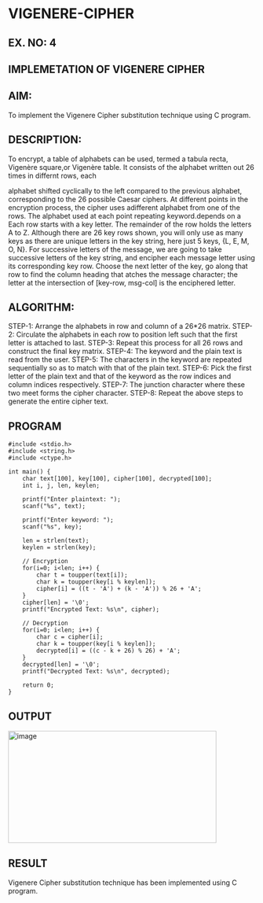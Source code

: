 # VIGENERE-CIPHER
## EX. NO: 4
 

## IMPLEMETATION OF VIGENERE CIPHER
 

## AIM:

To implement the Vigenere Cipher substitution technique using C program.

## DESCRIPTION:

To encrypt, a table of alphabets can be used, termed a tabula recta, Vigenère square,or Vigenère table. It consists of the alphabet written out 26 times in differnt rows, each
 
alphabet shifted cyclically to the left compared to the previous alphabet, corresponding to the 26 possible Caesar ciphers. At different points in the encryption process, the cipher uses adifferent alphabet from one of the rows. The alphabet used at each point repeating keyword.depends on a Each row starts with a key letter. The remainder of the row holds the letters A to Z. Although there are 26 key rows shown, you will only use as many keys as there are unique letters in the key string, here just 5 keys, {L, E, M, O, N}. For successive letters of the message, we are going to take successive letters of the key string, and encipher each message letter using its corresponding key row. Choose the next letter of the key, go along that row to find the column heading that	atches the message character; the letter at the intersection of
[key-row, msg-col] is the enciphered letter.


## ALGORITHM:

STEP-1: Arrange the alphabets in row and column of a 26*26 matrix.
STEP-2: Circulate the alphabets in each row to position left such that the first letter is attached to last.
STEP-3: Repeat this process for all 26 rows and construct the final key matrix.
STEP-4: The keyword and the plain text is read from the user.
STEP-5: The characters in the keyword are repeated sequentially so as to match with that of the plain text.
STEP-6: Pick the first letter of the plain text and that of the keyword as the row indices and column indices respectively.
STEP-7: The junction character where these two meet forms the cipher character.
STEP-8: Repeat the above steps to generate the entire cipher text.


## PROGRAM

```
#include <stdio.h>
#include <string.h>
#include <ctype.h>

int main() {
    char text[100], key[100], cipher[100], decrypted[100];
    int i, j, len, keylen;

    printf("Enter plaintext: ");
    scanf("%s", text);

    printf("Enter keyword: ");
    scanf("%s", key);

    len = strlen(text);
    keylen = strlen(key);

    // Encryption
    for(i=0; i<len; i++) {
        char t = toupper(text[i]);
        char k = toupper(key[i % keylen]);
        cipher[i] = ((t - 'A') + (k - 'A')) % 26 + 'A';
    }
    cipher[len] = '\0';
    printf("Encrypted Text: %s\n", cipher);

    // Decryption
    for(i=0; i<len; i++) {
        char c = cipher[i];
        char k = toupper(key[i % keylen]);
        decrypted[i] = ((c - k + 26) % 26) + 'A';
    }
    decrypted[len] = '\0';
    printf("Decrypted Text: %s\n", decrypted);

    return 0;
}
```
## OUTPUT

<img width="424" height="228" alt="image" src="https://github.com/user-attachments/assets/2e883f9d-ee18-4502-aab5-a791f7b35f5a" />

## RESULT

Vigenere Cipher substitution technique has been implemented using C program.

